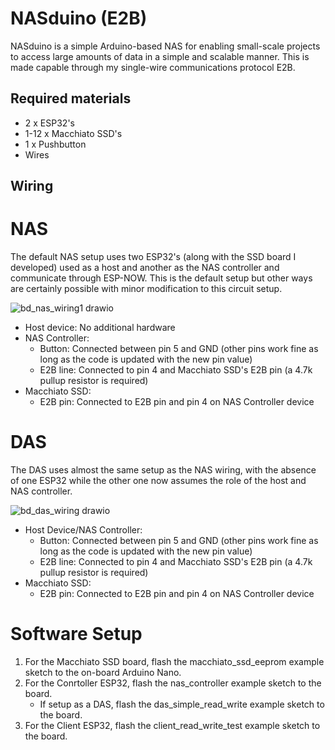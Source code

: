 # NASduino (E2B)
NASduino is a simple Arduino-based NAS for enabling small-scale projects to access large amounts of data in a simple and scalable manner. This is made capable through my single-wire communications protocol E2B.

## Required materials
- 2 x ESP32's
- 1-12 x Macchiato SSD's
- 1 x Pushbutton
- Wires

## Wiring
# NAS
The default NAS setup uses two ESP32's (along with the SSD board I developed) used as a host and another as the NAS controller and communicate through ESP-NOW. This is the default setup but other ways are certainly possible with minor modification to this circuit setup.

![bd_nas_wiring1 drawio](https://github.com/user-attachments/assets/74ab05f2-4f83-47d9-a0aa-296c534ff14b)

- Host device: No additional hardware
- NAS Controller:
    - Button: Connected between pin 5 and GND (other pins work fine as long as the code is updated with the new pin value)
    - E2B line: Connected to pin 4 and Macchiato SSD's E2B pin (a 4.7k pullup resistor is required)
- Macchiato SSD:
    - E2B pin: Connected to E2B pin and pin 4 on NAS Controller device

# DAS
The DAS uses almost the same setup as the NAS wiring, with the absence of one ESP32 while the other one now assumes the role of the host and NAS controller.

![bd_das_wiring drawio](https://github.com/user-attachments/assets/84d9dd21-dea7-4410-9cba-858ff7782e50)

- Host Device/NAS Controller:
    - Button: Connected between pin 5 and GND (other pins work fine as long as the code is updated with the new pin value)
    - E2B line: Connected to pin 4 and Macchiato SSD's E2B pin (a 4.7k pullup resistor is required)
- Macchiato SSD:
    - E2B pin: Connected to E2B pin and pin 4 on NAS Controller device

# Software Setup
1. For the Macchiato SSD board, flash the macchiato_ssd_eeprom example sketch to the on-board Arduino Nano.
2. For the Conrtoller ESP32, flash the nas_controller example sketch to the board.
   - If setup as a DAS, flash the das_simple_read_write example sketch to the board.
3. For the Client ESP32, flash the client_read_write_test example sketch to the board.
